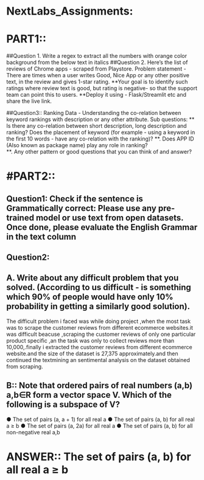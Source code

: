 # NextLabs_Assignments:
# PART1::
##Question 1.	Write a regex to extract all the numbers with orange color background from the below text in italics
##Question 2.	Here’s the list of reviews of Chrome apps - scraped from Playstore.
Problem statement - There are times when a user writes Good, Nice App or any other positive text, in the review and gives 1-star rating. 
**Your goal is to identify such ratings where review text is good, but rating is negative- so that the support team can point this to users. 
**Deploy it using - Flask/Streamlit etc and share the live link.

##Question3::	Ranking Data - Understanding the co-relation between keyword rankings with description or any other attribute.
Sub questions:
**	Is there any co-relation between short description, long description and ranking? Does the placement of keyword (for example - using a keyword in the first 10 words - have any co-relation with the ranking)?
**.	Does APP ID (Also known as package name) play any role in ranking?  
**.	Any other pattern or good questions that you can think of and answer?
# #PART2::
## Question1: Check if the sentence is Grammatically correct: Please use any pre-trained model or use text from open datasets. Once done, please evaluate the English Grammar in the text column 

## Question2:
## A.	Write about any difficult problem that you solved. (According to us difficult - is something which 90% of people would have only 10% probability in getting a similarly good solution). 
  The difficult problem i faced was while doing project ,when the most task was to scrape the customer reviews from different ecommerce websites.it was difficult beacuse ,scraping the customer reviews of only one particular product specific ,an the task was only to collect reviews more than 10,000,.finally i extracted the customer reviews  from different ecommerce website.and the size of the dataset is 27,375 approximately.and then continued the textmining an sentimental analysis on the dataset obtained from scraping.
  
  
 ## B:: Note that ordered pairs of real numbers (a,b) a,b∈R form a vector space V. Which of the following is a subspace of V?
●	The set of pairs (a, a + 1) for all real a
●	The set of pairs (a, b) for all real a ≥ b
●	The set of pairs (a, 2a) for all real a
●	The set of pairs (a, b) for all non-negative real a,b

# ANSWER:: 	The set of pairs (a, b) for all real a ≥ b
